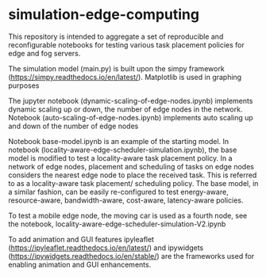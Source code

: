 # simulation-edge-computing
This repository is intended to aggregate a set of reproducible and reconfigurable notebooks for testing various task placement policies for edge and fog servers.

The simulation model (main.py) is built upon the simpy framework (https://simpy.readthedocs.io/en/latest/). Matplotlib is used in graphing purposes

The jupyter notebook (dynamic-scaling-of-edge-nodes.ipynb) implements dynamic scaling up or down, the number of edge nodes in the network. Notebook (auto-scaling-of-edge-nodes.ipynb) implements auto scaling up and down of the number of edge nodes

Notebook base-model.ipynb is an example of the starting model. In notebook (locality-aware-edge-scheduler-simulation.ipynb), the base model is modified to test a locality-aware task placement policy. In a network of edge nodes, placement and scheduling of tasks on edge nodes considers the nearest edge node to place the received task. This is referred to as a locality-aware task placement/ scheduling policy.  The base model, in a similar fashion, can be easily re-configured to test energy-aware, resource-aware, bandwidth-aware, cost-aware, latency-aware policies.

To test a mobile edge node, the moving car is used as a fourth node, see the notebook, locality-aware-edge-scheduler-simulation-V2.ipynb

To add animation and GUI features ipyleaflet (https://ipyleaflet.readthedocs.io/en/latest/) and ipywidgets (https://ipywidgets.readthedocs.io/en/stable/) are the frameworks used for enabling animation and GUI enhancements. 
